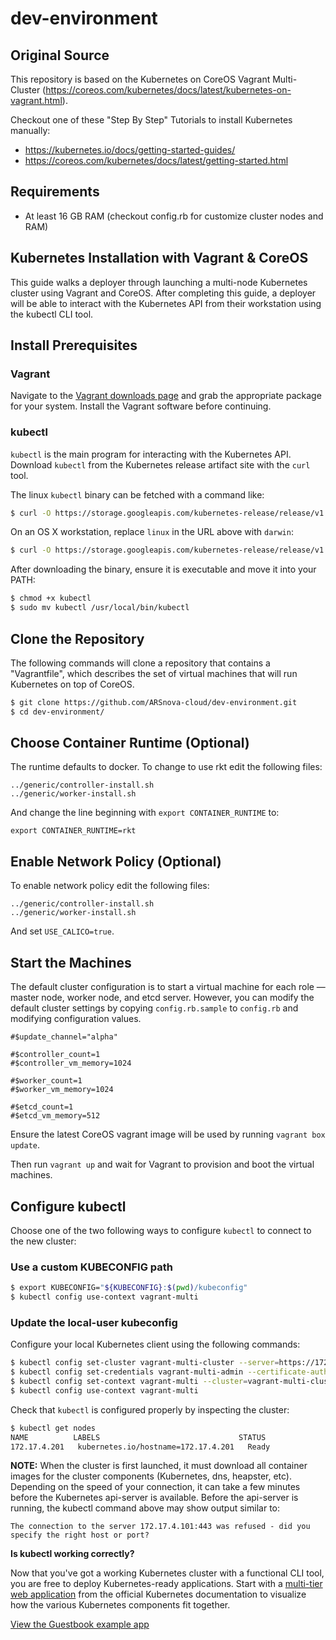 # dev-environment

## Original Source

This repository is based on the Kubernetes on CoreOS Vagrant Multi-Cluster (https://coreos.com/kubernetes/docs/latest/kubernetes-on-vagrant.html).

Checkout one of these "Step By Step" Tutorials to install Kubernetes manually:

- https://kubernetes.io/docs/getting-started-guides/
- https://coreos.com/kubernetes/docs/latest/getting-started.html


## Requirements

- At least 16 GB RAM (checkout config.rb for customize cluster nodes and RAM)

## Kubernetes Installation with Vagrant &amp; CoreOS

This guide walks a deployer through launching a multi-node Kubernetes cluster using Vagrant and CoreOS.
After completing this guide, a deployer will be able to interact with the Kubernetes API from their workstation using the kubectl CLI tool.

## Install Prerequisites

### Vagrant

Navigate to the [Vagrant downloads page][vagrant-downloads] and grab the appropriate package for your system. Install the Vagrant software before continuing.

[vagrant-downloads]: https://www.vagrantup.com/downloads.html

### kubectl

`kubectl` is the main program for interacting with the Kubernetes API. Download `kubectl` from the Kubernetes release artifact site with the `curl` tool.

The linux `kubectl` binary can be fetched with a command like:

```sh
$ curl -O https://storage.googleapis.com/kubernetes-release/release/v1.5.4/bin/linux/amd64/kubectl
```

On an OS X workstation, replace `linux` in the URL above with `darwin`:

```sh
$ curl -O https://storage.googleapis.com/kubernetes-release/release/v1.5.4/bin/darwin/amd64/kubectl
```

After downloading the binary, ensure it is executable and move it into your PATH:

```sh
$ chmod +x kubectl
$ sudo mv kubectl /usr/local/bin/kubectl
```

## Clone the Repository

The following commands will clone a repository that contains a "Vagrantfile", which describes the set of virtual machines that will run Kubernetes on top of CoreOS.

```sh
$ git clone https://github.com/ARSnova-cloud/dev-environment.git
$ cd dev-environment/
```

## Choose Container Runtime (Optional)

The runtime defaults to docker. To change to use rkt edit the following files:

```
../generic/controller-install.sh
../generic/worker-install.sh
```

 And change the line beginning with `export CONTAINER_RUNTIME` to:

`export CONTAINER_RUNTIME=rkt`

## Enable Network Policy (Optional)

To enable network policy edit the following files:

```
../generic/controller-install.sh
../generic/worker-install.sh
```

And set `USE_CALICO=true`.

## Start the Machines

The default cluster configuration is to start a virtual machine for each role &mdash; master node, worker node, and etcd server. However, you can modify the default cluster settings by copying `config.rb.sample` to `config.rb` and modifying configuration values.

```
#$update_channel="alpha"

#$controller_count=1
#$controller_vm_memory=1024

#$worker_count=1
#$worker_vm_memory=1024

#$etcd_count=1
#$etcd_vm_memory=512
```

Ensure the latest CoreOS vagrant image will be used by running `vagrant box update`.

Then run `vagrant up` and wait for Vagrant to provision and boot the virtual machines.

## Configure kubectl

Choose one of the two following ways to configure `kubectl` to connect to the new cluster:

### Use a custom KUBECONFIG path

```sh
$ export KUBECONFIG="${KUBECONFIG}:$(pwd)/kubeconfig"
$ kubectl config use-context vagrant-multi
```

### Update the local-user kubeconfig

Configure your local Kubernetes client using the following commands:

```sh
$ kubectl config set-cluster vagrant-multi-cluster --server=https://172.17.4.101:443 --certificate-authority=${PWD}/ssl/ca.pem
$ kubectl config set-credentials vagrant-multi-admin --certificate-authority=${PWD}/ssl/ca.pem --client-key=${PWD}/ssl/admin-key.pem --client-certificate=${PWD}/ssl/admin.pem
$ kubectl config set-context vagrant-multi --cluster=vagrant-multi-cluster --user=vagrant-multi-admin
$ kubectl config use-context vagrant-multi
```

Check that `kubectl` is configured properly by inspecting the cluster:

```sh
$ kubectl get nodes
NAME          LABELS                               STATUS
172.17.4.201   kubernetes.io/hostname=172.17.4.201   Ready
```

**NOTE:** When the cluster is first launched, it must download all container images for the cluster components (Kubernetes, dns, heapster, etc). Depending on the speed of your connection, it can take a few minutes before the Kubernetes api-server is available. Before the api-server is running, the kubectl command above may show output similar to:

`The connection to the server 172.17.4.101:443 was refused - did you specify the right host or port?`

<div class="co-m-docs-next-step">
  <p><strong>Is kubectl working correctly?</strong></p>
  <p>Now that you've got a working Kubernetes cluster with a functional CLI tool, you are free to deploy Kubernetes-ready applications.
Start with a <a href="https://github.com/kubernetes/kubernetes/blob/release-1.4/examples/guestbook/README.md" data-category="Docs Next" data-event="kubernetes.io: Guestbook">multi-tier web application</a> from the official Kubernetes documentation to visualize how the various Kubernetes components fit together.</p>
  <a href="https://github.com/kubernetes/kubernetes/blob/release-1.4/examples/guestbook/README.md" class="btn btn-default btn-icon-right" data-category="Docs Next" data-event="kubernetes.io: Guestbook">View the Guestbook example app</a>
</div>
